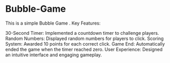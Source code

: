 # Bubble-Game
This is a simple Bubble Game .
Key Features:

30-Second Timer: Implemented a countdown timer to challenge players.
Random Numbers: Displayed random numbers for players to click.
Scoring System: Awarded 10 points for each correct click.
Game End: Automatically ended the game when the timer reached zero.
User Experience: Designed an intuitive interface and engaging gameplay.
